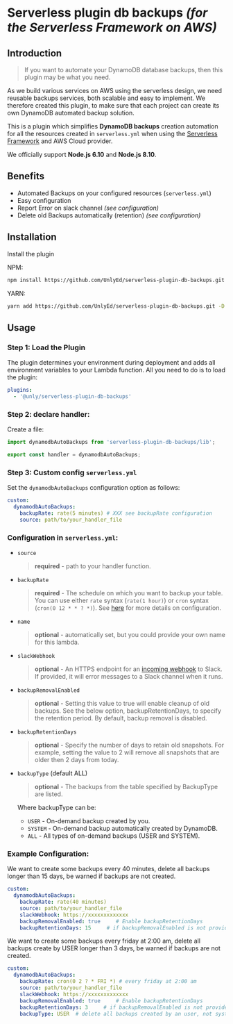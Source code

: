 # Serverless plugin db backups _(for the Serverless Framework on AWS)_

## Introduction

> If you want to automate your DynamoDB database backups, then this plugin may be what you need.

As we build various services on AWS using the serverless design, we need reusable backups services, both scalable and easy to implement.
We therefore created this plugin, to make sure that each project can create its own DynamoDB automated backup solution.

This is a plugin which simplifies **DynamoDB backups** creation automation for all the resources created in
`serverless.yml` when using the [Serverless Framework](https://serverless.com) and AWS Cloud provider.


We officially support **Node.js 6.10** and **Node.js 8.10**.

## Benefits

* Automated Backups on your configured resources (`serverless.yml`)
* Easy configuration
* Report Error on slack channel _(see configuration)_
* Delete old Backups automatically (retention) _(see configuration)_

## Installation

Install the plugin

NPM:
```bash
npm install https://github.com/UnlyEd/serverless-plugin-db-backups.git -D
```

YARN:
```bash
yarn add https://github.com/UnlyEd/serverless-plugin-db-backups.git -D
```

## Usage

### Step 1: Load the Plugin

The plugin determines your environment during deployment and adds all environment variables to your Lambda function. 
All you need to do is to load the plugin:

```yaml
plugins:
  - '@unly/serverless-plugin-db-backups'
```

### Step 2: declare handler:

Create a file:

```javascript
import dynamodbAutoBackups from 'serverless-plugin-db-backups/lib';

export const handler = dynamodbAutoBackups;
```

### Step 3: Custom config `serverless.yml`

Set the `dynamodbAutoBackups` configuration option as follows:

```yaml
custom:
  dynamodbAutoBackups:
    backupRate: rate(5 minutes) # XXX see backupRate configuration
    source: path/to/your_handler_file
```

### Configuration in `serverless.yml`:
* `source`
  > **required** - path to your handler function.
* `backupRate`
  > **required** - The schedule on which you want to backup your table. You can use either `rate` syntax (`rate(1 hour)`) or `cron` syntax (`cron(0 12 * * ? *)`). See [here](https://serverless.com/framework/docs/providers/aws/events/schedule/) for more details on configuration.
* `name`
  > **optional** - automatically set, but you could provide your own name for this lambda.
* `slackWebhook`
  > **optional** - An HTTPS endpoint for an [incoming webhook](https://api.slack.com/incoming-webhooks) to Slack. If provided, it will error messages to a Slack channel when it runs.
* `backupRemovalEnabled`
  > **optional** - Setting this value to true will enable cleanup of old backups. See the below option, backupRetentionDays, to specify the retention period. By default, backup removal is disabled.
* `backupRetentionDays`
  > **optional** - Specify the number of days to retain old snapshots. For example, setting the value to 2 will remove all snapshots that are older then 2 days from today.
* `backupType` (default ALL)
  > **optional** - The backups from the table specified by BackupType are listed.

   Where backupType can be:
   * `USER` - On-demand backup created by you.
   * `SYSTEM` - On-demand backup automatically created by DynamoDB.
   * `ALL` - All types of on-demand backups (USER and SYSTEM).


### Example Configuration:

We want to create some backups every 40 minutes, delete all backups longer than 15 days, be warned if backups are not created.

```yaml
custom:
  dynamodbAutoBackups:
    backupRate: rate(40 minutes)
    source: path/to/your_handler_file
    slackWebhook: https://xxxxxxxxxxxxx
    backupRemovalEnabled: true     # Enable backupRetentionDays
    backupRetentionDays: 15     # if backupRemovalEnabled is not provided, then backupRetentionDays is not used
```

We want to create some backups every friday at 2:00 am, delete all backups create by USER longer than 3 days, be warned if backups are not created.
```yaml
custom:
  dynamodbAutoBackups:
    backupRate: cron(0 2 ? * FRI *) # every friday at 2:00 am
    source: path/to/your_handler_file
    slackWebhook: https://xxxxxxxxxxxxx
    backupRemovalEnabled: true     # Enable backupRetentionDays
    backupRetentionDays: 3     # if backupRemovalEnabled is not provide, then backupRetentionDays is not used
    backupType: USER  # delete all backups created by an user, not system backups
```